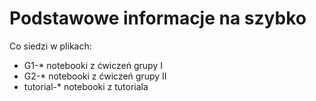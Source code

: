 # Podstawowe informacje na szybko

Co siedzi w plikach:

* G1-* notebooki z ćwiczeń grupy I
* G2-* notebooki z ćwiczeń grupy II
* tutorial-* notebooki z tutoriala
